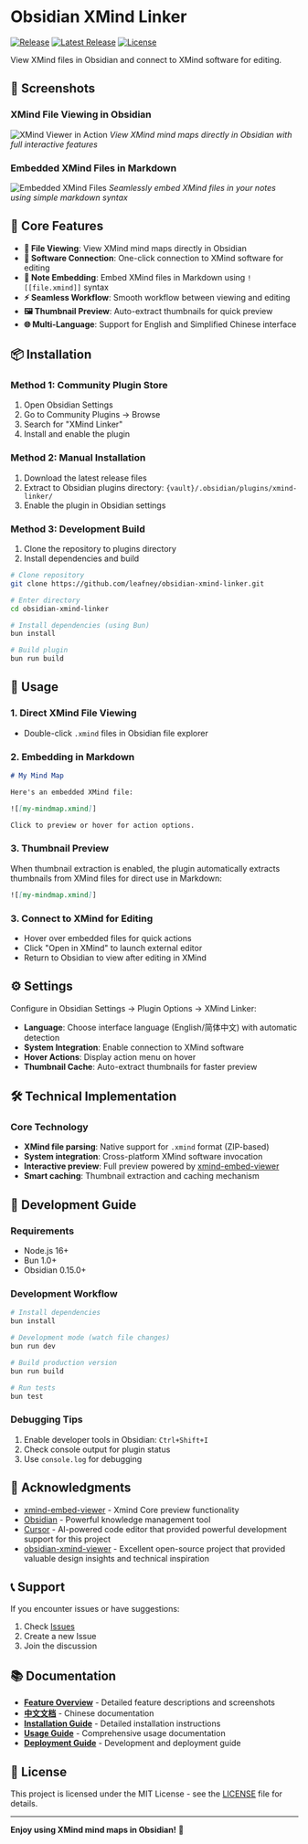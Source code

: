 # Obsidian XMind Linker

[![Release](https://github.com/leafney/obsidian-xmind-linker/workflows/Release/badge.svg)](https://github.com/leafney/obsidian-xmind-linker/actions/workflows/release.yml)
[![Latest Release](https://img.shields.io/github/v/release/leafney/obsidian-xmind-linker)](https://github.com/leafney/obsidian-xmind-linker/releases)
[![License](https://img.shields.io/github/license/leafney/obsidian-xmind-linker)](https://github.com/leafney/obsidian-xmind-linker/blob/main/LICENSE)

View XMind files in Obsidian and connect to XMind software for editing.

## 📸 Screenshots

### XMind File Viewing in Obsidian
![XMind Viewer in Action](docs/image01.png)
*View XMind mind maps directly in Obsidian with full interactive features*

### Embedded XMind Files in Markdown
![Embedded XMind Files](docs/image02.png)
*Seamlessly embed XMind files in your notes using simple markdown syntax*

## 🌟 Core Features

- **📖 File Viewing**: View XMind mind maps directly in Obsidian
- **🔗 Software Connection**: One-click connection to XMind software for editing
- **📄 Note Embedding**: Embed XMind files in Markdown using `![[file.xmind]]` syntax
- **⚡ Seamless Workflow**: Smooth workflow between viewing and editing
- **🖼️ Thumbnail Preview**: Auto-extract thumbnails for quick preview
- **🌐 Multi-Language**: Support for English and Simplified Chinese interface

## 📦 Installation

### Method 1: Community Plugin Store

1. Open Obsidian Settings
2. Go to Community Plugins → Browse
3. Search for "XMind Linker"
4. Install and enable the plugin

### Method 2: Manual Installation

1. Download the latest release files
2. Extract to Obsidian plugins directory: `{vault}/.obsidian/plugins/xmind-linker/`
3. Enable the plugin in Obsidian settings

### Method 3: Development Build

1. Clone the repository to plugins directory
2. Install dependencies and build

```bash
# Clone repository
git clone https://github.com/leafney/obsidian-xmind-linker.git

# Enter directory
cd obsidian-xmind-linker

# Install dependencies (using Bun)
bun install

# Build plugin
bun run build
```

## 🚀 Usage

### 1. Direct XMind File Viewing

- Double-click `.xmind` files in Obsidian file explorer

### 2. Embedding in Markdown

```markdown
# My Mind Map

Here's an embedded XMind file:

![[my-mindmap.xmind]]

Click to preview or hover for action options.
```

### 3. Thumbnail Preview

When thumbnail extraction is enabled, the plugin automatically extracts thumbnails from XMind files for direct use in Markdown:

```markdown
![[my-mindmap.xmind]]
```

### 3. Connect to XMind for Editing
- Hover over embedded files for quick actions
- Click "Open in XMind" to launch external editor
- Return to Obsidian to view after editing in XMind

## ⚙️ Settings

Configure in Obsidian Settings → Plugin Options → XMind Linker:

- **Language**: Choose interface language (English/简体中文) with automatic detection
- **System Integration**: Enable connection to XMind software
- **Hover Actions**: Display action menu on hover
- **Thumbnail Cache**: Auto-extract thumbnails for faster preview

## 🛠️ Technical Implementation

### Core Technology
- **XMind file parsing**: Native support for `.xmind` format (ZIP-based)
- **System integration**: Cross-platform XMind software invocation
- **Interactive preview**: Full preview powered by [xmind-embed-viewer](https://github.com/xmindltd/xmind-embed-viewer)
- **Smart caching**: Thumbnail extraction and caching mechanism

## 🔧 Development Guide

### Requirements

- Node.js 16+
- Bun 1.0+
- Obsidian 0.15.0+

### Development Workflow

```bash
# Install dependencies
bun install

# Development mode (watch file changes)
bun run dev

# Build production version
bun run build

# Run tests
bun test
```

### Debugging Tips

1. Enable developer tools in Obsidian: `Ctrl+Shift+I`
2. Check console output for plugin status
3. Use `console.log` for debugging

## 🙏 Acknowledgments

- [xmind-embed-viewer](https://github.com/xmindltd/xmind-embed-viewer) - Xmind Core preview functionality
- [Obsidian](https://obsidian.md/) - Powerful knowledge management tool
- [Cursor](https://cursor.sh/) - AI-powered code editor that provided powerful development support for this project
- [obsidian-xmind-viewer](https://github.com/Ssentiago/obsidian-xmind-viewer) - Excellent open-source project that provided valuable design insights and technical inspiration


## 📞 Support

If you encounter issues or have suggestions:

1. Check [Issues](https://github.com/leafney/obsidian-xmind-linker/issues)
2. Create a new Issue
3. Join the discussion

## 📚 Documentation

- **[Feature Overview](docs/FEATURES.md)** - Detailed feature descriptions and screenshots
- **[中文文档](README_ZH.md)** - Chinese documentation
- **[Installation Guide](docs/INSTALL.md)** - Detailed installation instructions
- **[Usage Guide](docs/USAGE_GUIDE.md)** - Comprehensive usage documentation
- **[Deployment Guide](docs/DEPLOYMENT.md)** - Development and deployment guide

## 📄 License

This project is licensed under the MIT License - see the [LICENSE](LICENSE) file for details.

---

**Enjoy using XMind mind maps in Obsidian!** 🎉 